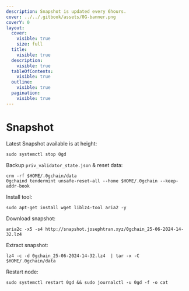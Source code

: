 ```yaml
---
description: Snapshot is updated every 6hours.
cover: ../../.gitbook/assets/0G-banner.png
coverY: 0
layout:
  cover:
    visible: true
    size: full
  title:
    visible: true
  description:
    visible: true
  tableOfContents:
    visible: true
  outline:
    visible: true
  pagination:
    visible: true
---
```


# Snapshot

Latest Snapshot available is at height:

```markup
sudo systemctl stop 0gd
```

Backup `priv_validator_state.json` & reset data:

```markup
crm -rf $HOME/.0gchain/data
0gchaind tendermint unsafe-reset-all --home $HOME/.0gchain --keep-addr-book
```

Install tool:

```markup
sudo apt-get install wget liblz4-tool aria2 -y
```

Download snapshot:

```markup
aria2c -x5 -s4 http://snapshot.josephtran.xyz/0gchain_25-06-2024-14-32.lz4
```

Extract snapshot:

```markup
lz4 -c -d 0gchain_25-06-2024-14-32.lz4  | tar -x -C $HOME/.0gchain/data
```

Restart node:

```markup
sudo systemctl restart 0gd && sudo journalctl -u 0gd -f -o cat
```

